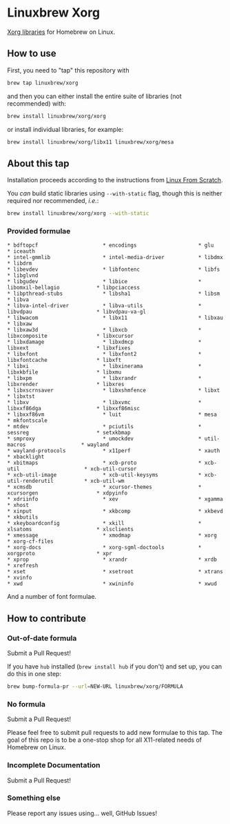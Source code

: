 # Linuxbrew Xorg


[Xorg libraries][xorg-libs] for Homebrew on Linux.

## How to use

First, you need to "tap" this repository with

```sh
brew tap linuxbrew/xorg
```

and then you can either install the entire suite of libraries (not recommended) with:

```sh
brew install linuxbrew/xorg/xorg
```

or install individual libraries, for example:

```sh
brew install linuxbrew/xorg/libx11 linuxbrew/xorg/mesa
```

## About this tap

Installation proceeds according to the instructions from [Linux From Scratch][lfs].

You _can_ build static libraries using `--with-static` flag, though this is neither required nor recommended, _i.e._:

```sh
brew install linuxbrew/xorg/xorg --with-static
```
### Provided formulae

    * bdftopcf                     * encodings                    * glu                          * iceauth
    * intel-gmmlib                 * intel-media-driver           * libdmx                       * libdrm
    * libevdev                     * libfontenc                   * libfs                        * libglvnd
    * libgudev                     * libice                       * libomxil-bellagio            * libpciaccess
    * libpthread-stubs             * libsha1                      * libsm                        * libva
    * libva-intel-driver           * libva-utils                  * libvdpau                     * libvdpau-va-gl
    * libwacom                     * libx11                       * libxau                       * libxaw
    * libxaw3d                     * libxcb                       * libxcomposite                * libxcursor
    * libxdamage                   * libxdmcp                     * libxext                      * libxfixes
    * libxfont                     * libxfont2                    * libxfontcache                * libxft
    * libxi                        * libxinerama                  * libxkbfile                   * libxmu
    * libxpm                       * libxrandr                    * libxrender                   * libxres
    * libxscrnsaver                * libxshmfence                 * libxt                        * libxtst
    * libxv                        * libxvmc                      * libxxf86dga                  * libxxf86misc
    * libxxf86vm                   * luit                         * mesa                         * mkfontscale
    * mtdev                        * pciutils                     * sessreg                      * setxkbmap
    * smproxy                      * umockdev                     * util-macros                  * wayland
    * wayland-protocols            * x11perf                      * xauth                        * xbacklight
    * xbitmaps                     * xcb-proto                    * xcb-util                     * xcb-util-cursor
    * xcb-util-image               * xcb-util-keysyms             * xcb-util-renderutil          * xcb-util-wm
    * xcmsdb                       * xcursor-themes               * xcursorgen                   * xdpyinfo
    * xdriinfo                     * xev                          * xgamma                       * xhost
    * xinput                       * xkbcomp                      * xkbevd                       * xkbutils
    * xkeyboardconfig              * xkill                        * xlsatoms                     * xlsclients
    * xmessage                     * xmodmap                      * xorg                         * xorg-cf-files
    * xorg-docs                    * xorg-sgml-doctools           * xorgproto                    * xpr
    * xprop                        * xrandr                       * xrdb                         * xrefresh
    * xset                         * xsetroot                     * xtrans                       * xvinfo
    * xwd                          * xwininfo                     * xwud

And a number of font formulae.

## How to contribute

### Out-of-date formula

Submit a Pull Request!

If you have `hub` installed (`brew install hub` if you don't) and set up,
you can do this in one step:

```sh
brew bump-formula-pr --url=NEW-URL linuxbrew/xorg/FORMULA
```

### No formula

Submit a Pull Request!

Please feel free to submit pull requests to add new formulae to this tap.
The goal of this repo is to be a one-stop shop for all X11-related needs of Homebrew on Linux.

### Incomplete Documentation

Submit a Pull Request!

### Something else

Please report any issues using... well, GitHub Issues!

[lfs]: http://www.linuxfromscratch.org/blfs/view/stable/x/x7lib.html
[xorg-libs]: http://www.x.org/wiki/guide/client-ecosystem
